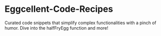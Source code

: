# Eggcellent-Code-Recipes
Curated code snippets that simplify complex functionalities with a pinch of humor. Dive into the halfFryEgg function and more!
